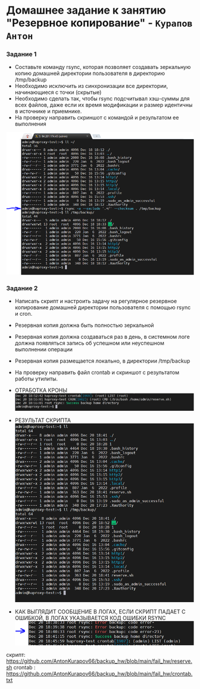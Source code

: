 # Домашнее задание к занятию "Резервное копирование" - `Курапов Антон`

### Задание 1
* Составьте команду rsync, которая позволяет создавать зеркальную копию домашней директории пользователя в директорию /tmp/backup
* Необходимо исключить из синхронизации все директории, начинающиеся с точки (скрытые)
* Необходимо сделать так, чтобы rsync подсчитывал хэш-суммы для всех файлов, даже если их время модификации и размер идентичны в источнике и приемнике.
* На проверку направить скриншот с командой и результатом ее выполнения

![alt text](https://github.com/AntonKurapov66/backup_hw/blob/main/img/01.PNG)


### Задание 2
* Написать скрипт и настроить задачу на регулярное резервное копирование домашней директории пользователя с помощью rsync и cron.
* Резервная копия должна быть полностью зеркальной
* Резервная копия должна создаваться раз в день, в системном логе должна появляться запись об успешном или неуспешном выполнении операции
* Резервная копия размещается локально, в директории /tmp/backup
* На проверку направить файл crontab и скриншот с результатом работы утилиты.

* ОТРАБОТКА КРОНЫ  
  ![alt text](https://github.com/AntonKurapov66/backup_hw/blob/main/img/02_1.PNG)
* РЕЗУЛЬТАТ СКРИПТА
  ![alt text](https://github.com/AntonKurapov66/backup_hw/blob/main/img/02_2.PNG)
* КАК ВЫГЛЯДИТ СООБЩЕНИЕ В ЛОГАХ, ЕСЛИ СКРИПТ ПАДАЕТ С ОШИБКОЙ, В ЛОГАХ УКАЗЫВАЕТСЯ КОД ОШИБКИ RSYNC 
  ![alt text](https://github.com/AntonKurapov66/backup_hw/blob/main/img/02_3.PNG)  

скрипт: https://github.com/AntonKurapov66/backup_hw/blob/main/fail_hw/reserve.sh
crontab : https://github.com/AntonKurapov66/backup_hw/blob/main/fail_hw/crontab.txt
